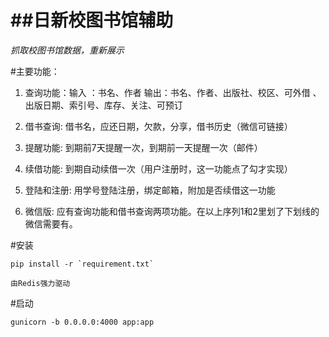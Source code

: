 ##日新校图书馆辅助
====
*抓取校图书馆数据，重新展示*

#主要功能：

1. 查询功能：输入 ：书名、作者
          输出：书名、作者、出版社、校区、可外借 、
                出版日期、索引号、库存、关注、可预订

2. 借书查询: 借书名，应还日期，欠款，分享，借书历史（微信可链接）
3. 提醒功能: 到期前7天提醒一次，到期前一天提醒一次（邮件）
4. 续借功能: 到期自动续借一次（用户注册时，这一功能点了勾才实现）
5. 登陆和注册: 用学号登陆注册，绑定邮箱，附加是否续借这一功能

6. 微信版: 应有查询功能和借书查询两项功能。在以上序列1和2里划了下划线的微信需要有。

#安装

	pip install -r `requirement.txt`

	由Redis强力驱动

#启动

	gunicorn -b 0.0.0.0:4000 app:app